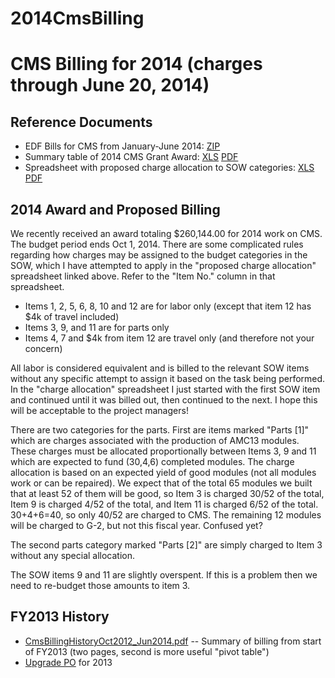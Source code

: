 # 2014CmsBilling
# CMS Billing for 2014 (charges through June 20, 2014)

## Reference Documents

 * EDF Bills for CMS from January-June 2014: [ZIP](http://ohm.bu.edu/~hazen/CMS/2014Billing/2014-CMS.zip)
 * Summary table of 2014 CMS Grant Award: [XLS](http://ohm.bu.edu/~hazen/CMS/2014Billing/Summary_for_Nancy.xls) [PDF](http://ohm.bu.edu/~hazen/CMS/2014Billing/Summary_for_Nancy.pdf)
 * Spreadsheet with proposed charge allocation to SOW categories: [XLS](http://ohm.bu.edu/~hazen/CMS/2014Billing/Billing_for_Nancy.xls) [PDF](http://ohm.bu.edu/~hazen/CMS/2014Billing/Billing_for_Nancy.pdf)

## 2014 Award and Proposed Billing

We recently received an award totaling $260,144.00 for 2014 work on CMS.  The budget period ends Oct 1, 2014.
There are some complicated rules regarding how charges may be assigned to the budget categories in the SOW,
which I have attempted to apply in the "proposed charge allocation" spreadsheet linked above.  Refer to the "Item No."
column in that spreadsheet.

 * Items 1, 2, 5, 6, 8, 10 and 12 are for labor only (except that item 12 has $4k of travel included)
 * Items 3, 9, and 11 are for parts only
 * Items 4, 7 and $4k from item 12 are travel only (and therefore not your concern)

All labor is considered equivalent and is billed to the relevant SOW items without any specific
attempt to assign it based on the task being performed.  In the "charge allocation" spreadsheet I just
started with the first SOW item and continued until it was billed out, then continued to the next.
I hope this will be acceptable to the project managers!

There are two categories for the parts.  First are items marked "Parts [1]" which are charges associated
with the production of AMC13 modules.  These charges must be allocated proportionally between Items 3, 9 and 11
which are expected to fund (30,4,6) completed modules.  The charge allocation is based on an expected yield of good modules
(not all modules work or can be repaired).  We expect that of the total 65 modules we built
that at least 52 of them will be good, so Item 3 is charged 30/52 of the total, Item 9 is charged 4/52 of the total,
and Item 11 is charged 6/52 of the total.  30+4+6=40, so only 40/52 are charged to CMS.
The remaining 12 modules will be charged to G-2, but not this fiscal year.  Confused yet?

The second parts category marked "Parts [2]" are simply charged to Item 3 without any special allocation.

The SOW items 9 and 11 are slightly overspent.  If this is a problem then we need to re-budget
those amounts to item 3.

## FY2013 History

 * [CmsBillingHistoryOct2012_Jun2014.pdf](http://ohm.bu.edu/~hazen/CMS/2014Billing/CmsBillingHistoryOct2012_Jun2014.pdf) -- Summary of billing from start of FY2013 (two pages, second is more useful "pivot table")
 * [Upgrade PO](http://ohm.bu.edu/~hazen/CMS/2014Billing/Boston%20Upgrade%20PO%20607489.pdf) for 2013
